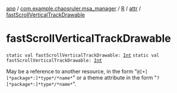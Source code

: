 [app](../../../index.md) / [com.example.chaosruler.msa_manager](../../index.md) / [R](../index.md) / [attr](index.md) / [fastScrollVerticalTrackDrawable](.)

# fastScrollVerticalTrackDrawable

`static val fastScrollVerticalTrackDrawable: `[`Int`](https://kotlinlang.org/api/latest/jvm/stdlib/kotlin/-int/index.html)
`static val fastScrollVerticalTrackDrawable: `[`Int`](https://kotlinlang.org/api/latest/jvm/stdlib/kotlin/-int/index.html)

May be a reference to another resource, in the form "`@[+][*package*:]*type*/*name*`" or a theme attribute in the form "`?[*package*:]*type*/*name*`".

